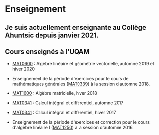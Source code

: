 # Enseignement

## Je suis actuellement enseignante au Collège Ahuntsic depuis janvier 2021. 

## Cours enseignés à l'UQAM

- [MAT0600](https://etudier.uqam.ca/cours?sigle=MAT0600) : Algèbre linéaire et géométrie vectorielle, automne 2019 et hiver 2020

- Enseignement de la période d'exercices pour le cours de mathématiques générales ([MAT0339](https://etudier.uqam.ca/cours?sigle=MAT0339)) à la session d'automne 2018.

- [MAT1600](https://etudier.uqam.ca/cours?sigle=MAT1600) : Algèbre matricielle, hiver 2018

- [MAT0341](https://etudier.uqam.ca/cours?sigle=MAT0341) : Calcul intégral et différentiel, automne 2017

- [MAT0341](https://etudier.uqam.ca/cours?sigle=MAT0341) : Calcul intégral et différentiel, hiver 2017

- Enseignement de la période d'exercices et correction pour le cours d'algèbre linéaire I ([MAT1250](https://etudier.uqam.ca/cours?sigle=MAT1250)) à la session d'automne 2016.








